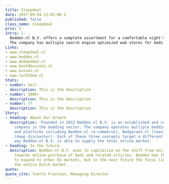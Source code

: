 ```yaml
---
title: Sleepdeal
date: 2017-09-04 12:01:00 Z
published: false
class_name: sleepdeal
prio: 3
Intro: |-
  Bedden.nl B.V. offers a complete assortment for a comfortable night's sleep.
  The company has multiple search engine optimized web stores for beds, mattresses, bedding and other sleep related articles.
Links:
- www.sleepdeal.nl
- www.bedden.nl
- www.dekbedden.nl
- www.hoofdkussens.nl
- www.kussen.nl
- www.luchtbed.nl
Stats:
- number: 2mil
  description: This is the description
- number: 300k+
  description: This is the description
- number: 77
  description: This is the description
Story:
- heading: About Our Growth
  description: 'Founded in 2012 Bedden.nl B.V. is an established and scalable online
    company in the bedding sector. The company operates multiple bedding concepts
    and platforms including Bedden.nl (e-commerce), Bedgarant.nl (leasing) and Sleepdeal.com
    (deep discounter). Each of these three concepts target a different audience, this
    way Bedden.nl B.V. is able to supply the total online market.  '
- heading: In the future
  description: Bedden.nl B.V. aims to capitalize on the shift from online-orientation
    towards online-purchase of beds and related articles. Bedden has the ambition
    to expand to other EU markets, but in the near future the focus lies on serving
    the entire Dutch market.
quote: 
quote_cite: Yvette Frantsen, Managing Director
---
```


